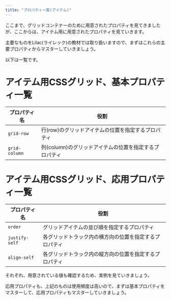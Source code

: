 ```yaml
---
title: "プロパティ一覧(アイテム)"
---
```


ここまで、グリッドコンテナーのために用意されたプロパティを見てきましたが、ここからは、アイテム用に用意されたプロパティを見ていきます。

主要なものをLilac(ライレック)の教材では取り扱いますので、まずはこれらの主要プロパティからマスターしていきましょう。

以下は一覧です。

# アイテム用CSSグリッド、基本プロパティ一覧

プロパティ名 | 役割
------------ | -------------
`grid-row` | 行(row)のグリッドアイテムの位置を指定するプロパティ
`grid-column` | 列(column)のグリッドアイテムの位置を指定するプロパティ

# アイテム用CSSグリッド、応用プロパティ一覧
プロパティ名 | 役割
------------ | -------------
`order`	| グリッドアイテムの並び順を指定するプロパティ
`justify-self` | 各グリッドトラック内の横方向の位置を指定するプロパティ
`align-self` | 各グリッドトラック内の縦方向の位置を指定するプロパティ

それぞれ、用意されている値も確認するため、実例を見ていきましょう。

応用プロパティも、上記のものは使用頻度は高いので、まずは基本プロパティをマスターして、応用プロパティもマスターしていきましょう。
